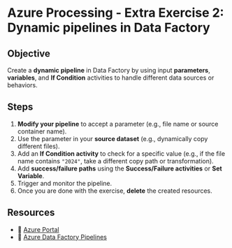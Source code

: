 # Azure Processing - Extra Exercise 2: Dynamic pipelines in Data Factory

## **Objective**

Create a **dynamic pipeline** in Data Factory by using input **parameters**, **variables**, and **If Condition** activities to handle different data sources or behaviors.

## **Steps**

1. **Modify your pipeline** to accept a parameter (e.g., file name or source container name).
2. Use the parameter in your **source dataset** (e.g., dynamically copy different files).
3. Add an **If Condition activity** to check for a specific value (e.g., if the file name contains `"2024"`, take a different copy path or transformation).
4. Add **success/failure paths** using the **Success/Failure activities** or **Set Variable**.
5. Trigger and monitor the pipeline.
6. Once you are done with the exercise, **delete** the created resources.

## **Resources**  

- 📌 [Azure Portal](https://portal.azure.com)  
- 📖 [Azure Data Factory Pipelines](https://learn.microsoft.com/en-us/azure/data-factory/concepts-pipelines-activities)  